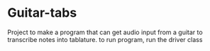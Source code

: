 # Guitar-tabs
Project to make a program that can get audio input from a guitar to transcribe notes into tablature.
to run program, run the driver class
